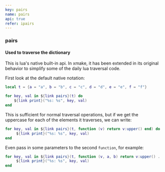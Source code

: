 ```yaml
---
key: pairs
name: pairs
api: true
refer: ipairs
---
```


### pairs

#### Used to traverse the dictionary

This is lua's native built-in api. In xmake, it has been extended in its original behavior to simplify some of the daily lua traversal code.

First look at the default native notation:

```lua
local t = {a = "a", b = "b", c = "c", d = "d", e = "e", f = "f"}

for key, val in ${link pairs}(t) do
    ${link print}("%s: %s", key, val)
end
```

This is sufficient for normal traversal operations, but if we get the uppercase for each of the elements it traverses, we can write:

```lua
for key, val in ${link pairs}(t, function (v) return v:upper() end) do
     ${link print}("%s: %s", key, val)
end
```

Even pass in some parameters to the second `function`, for example:

```lua
for key, val in ${link pairs}(t, function (v, a, b) return v:upper() .. a .. b end, "a", "b") do
     ${link print}("%s: %s", key, val)
end
```
